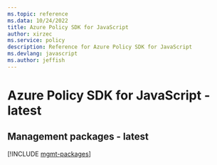 ```yaml
---
ms.topic: reference
ms.data: 10/24/2022
title: Azure Policy SDK for JavaScript
author: xirzec
ms.service: policy
description: Reference for Azure Policy SDK for JavaScript
ms.devlang: javascript
ms.author: jeffish
---
```

# Azure Policy SDK for JavaScript - latest

## Management packages - latest
[!INCLUDE [mgmt-packages](policy-mgmt-index.md)]